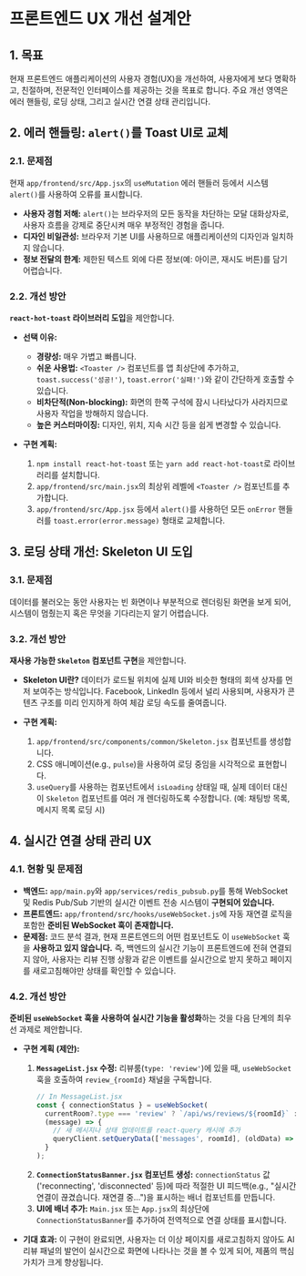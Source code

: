 # 프론트엔드 UX 개선 설계안

## 1. 목표

현재 프론트엔드 애플리케이션의 사용자 경험(UX)을 개선하여, 사용자에게 보다 명확하고, 친절하며, 전문적인 인터페이스를 제공하는 것을 목표로 합니다. 주요 개선 영역은 에러 핸들링, 로딩 상태, 그리고 실시간 연결 상태 관리입니다.

## 2. 에러 핸들링: `alert()`를 Toast UI로 교체

### 2.1. 문제점
현재 `app/frontend/src/App.jsx`의 `useMutation` 에러 핸들러 등에서 시스템 `alert()`를 사용하여 오류를 표시합니다.
- **사용자 경험 저해:** `alert()`는 브라우저의 모든 동작을 차단하는 모달 대화상자로, 사용자 흐름을 강제로 중단시켜 매우 부정적인 경험을 줍니다.
- **디자인 비일관성:** 브라우저 기본 UI를 사용하므로 애플리케이션의 디자인과 일치하지 않습니다.
- **정보 전달의 한계:** 제한된 텍스트 외에 다른 정보(예: 아이콘, 재시도 버튼)를 담기 어렵습니다.

### 2.2. 개선 방안
**`react-hot-toast` 라이브러리 도입**을 제안합니다.

- **선택 이유:**
    - **경량성:** 매우 가볍고 빠릅니다.
    - **쉬운 사용법:** `<Toaster />` 컴포넌트를 앱 최상단에 추가하고, `toast.success('성공!')`, `toast.error('실패!')`와 같이 간단하게 호출할 수 있습니다.
    - **비차단적(Non-blocking):** 화면의 한쪽 구석에 잠시 나타났다가 사라지므로 사용자 작업을 방해하지 않습니다.
    - **높은 커스터마이징:** 디자인, 위치, 지속 시간 등을 쉽게 변경할 수 있습니다.

- **구현 계획:**
    1. `npm install react-hot-toast` 또는 `yarn add react-hot-toast`로 라이브러리를 설치합니다.
    2. `app/frontend/src/main.jsx`의 최상위 레벨에 `<Toaster />` 컴포넌트를 추가합니다.
    3. `app/frontend/src/App.jsx` 등에서 `alert()`를 사용하던 모든 `onError` 핸들러를 `toast.error(error.message)` 형태로 교체합니다.

## 3. 로딩 상태 개선: Skeleton UI 도입

### 3.1. 문제점
데이터를 불러오는 동안 사용자는 빈 화면이나 부분적으로 렌더링된 화면을 보게 되어, 시스템이 멈췄는지 혹은 무엇을 기다리는지 알기 어렵습니다.

### 3.2. 개선 방안
**재사용 가능한 `Skeleton` 컴포넌트 구현**을 제안합니다.

- **Skeleton UI란?** 데이터가 로드될 위치에 실제 UI와 비슷한 형태의 회색 상자를 먼저 보여주는 방식입니다. Facebook, LinkedIn 등에서 널리 사용되며, 사용자가 콘텐츠 구조를 미리 인지하게 하여 체감 로딩 속도를 줄여줍니다.

- **구현 계획:**
    1. `app/frontend/src/components/common/Skeleton.jsx` 컴포넌트를 생성합니다.
    2. CSS 애니메이션(e.g., `pulse`)을 사용하여 로딩 중임을 시각적으로 표현합니다.
    3. `useQuery`를 사용하는 컴포넌트에서 `isLoading` 상태일 때, 실제 데이터 대신 이 `Skeleton` 컴포넌트를 여러 개 렌더링하도록 수정합니다. (예: 채팅방 목록, 메시지 목록 로딩 시)

## 4. 실시간 연결 상태 관리 UX

### 4.1. 현황 및 문제점
- **백엔드:** `app/main.py`와 `app/services/redis_pubsub.py`를 통해 WebSocket 및 Redis Pub/Sub 기반의 실시간 이벤트 전송 시스템이 **구현되어 있습니다.**
- **프론트엔드:** `app/frontend/src/hooks/useWebSocket.js`에 자동 재연결 로직을 포함한 **준비된 WebSocket 훅이 존재합니다.**
- **문제점:** 코드 분석 결과, 현재 프론트엔드의 어떤 컴포넌트도 이 `useWebSocket` 훅을 **사용하고 있지 않습니다.** 즉, 백엔드의 실시간 기능이 프론트엔드에 전혀 연결되지 않아, 사용자는 리뷰 진행 상황과 같은 이벤트를 실시간으로 받지 못하고 페이지를 새로고침해야만 상태를 확인할 수 있습니다.

### 4.2. 개선 방안
**준비된 `useWebSocket` 훅을 사용하여 실시간 기능을 활성화**하는 것을 다음 단계의 최우선 과제로 제안합니다.

- **구현 계획 (제안):**
    1. **`MessageList.jsx` 수정:** 리뷰룸(`type: 'review'`)에 있을 때, `useWebSocket` 훅을 호출하여 `review_{roomId}` 채널을 구독합니다.
        ```javascript
        // In MessageList.jsx
        const { connectionStatus } = useWebSocket(
          currentRoom?.type === 'review' ? `/api/ws/reviews/${roomId}` : null,
          (message) => {
            // 새 메시지나 상태 업데이트를 react-query 캐시에 추가
            queryClient.setQueryData(['messages', roomId], (oldData) => [...oldData, message]);
          }
        );
        ```
    2. **`ConnectionStatusBanner.jsx` 컴포넌트 생성:** `connectionStatus` 값('reconnecting', 'disconnected' 등)에 따라 적절한 UI 피드백(e.g., "실시간 연결이 끊겼습니다. 재연결 중...")을 표시하는 배너 컴포넌트를 만듭니다.
    3. **UI에 배너 추가:** `Main.jsx` 또는 `App.jsx`의 최상단에 `ConnectionStatusBanner`를 추가하여 전역적으로 연결 상태를 표시합니다.

- **기대 효과:** 이 구현이 완료되면, 사용자는 더 이상 페이지를 새로고침하지 않아도 AI 리뷰 패널의 발언이 실시간으로 화면에 나타나는 것을 볼 수 있게 되어, 제품의 핵심 가치가 크게 향상됩니다.
